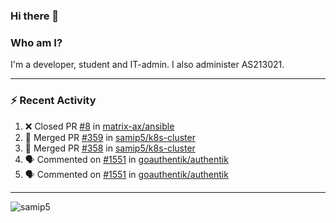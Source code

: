 ### Hi there 👋

### Who am I?
I'm a developer, student and IT-admin. I also administer AS213021.

---
### :zap: Recent Activity
<!--START_SECTION:activity-->
1. ❌ Closed PR [#8](https://github.com/matrix-ax/ansible/pull/8) in [matrix-ax/ansible](https://github.com/matrix-ax/ansible)
2. 🎉 Merged PR [#359](https://github.com/samip5/k8s-cluster/pull/359) in [samip5/k8s-cluster](https://github.com/samip5/k8s-cluster)
3. 🎉 Merged PR [#358](https://github.com/samip5/k8s-cluster/pull/358) in [samip5/k8s-cluster](https://github.com/samip5/k8s-cluster)
4. 🗣 Commented on [#1551](https://github.com/goauthentik/authentik/issues/1551) in [goauthentik/authentik](https://github.com/goauthentik/authentik)
5. 🗣 Commented on [#1551](https://github.com/goauthentik/authentik/issues/1551) in [goauthentik/authentik](https://github.com/goauthentik/authentik)
<!--END_SECTION:activity-->
---

<img align="center" src="https://github-readme-stats.vercel.app/api?username=samip5&show_icons=true" alt="samip5" />
